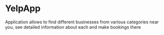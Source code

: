 # YelpApp

Application allows to find different businesses from various categories near you, see detailed information about each and make bookings there
